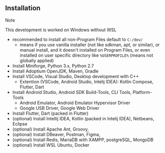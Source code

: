 ## Installation

> [!NOTE]
> This development is worked on Windows without WSL

- recommended to install all non-Program Files default to `C:/dev/`
  - means if you use vanilla installer (not like sdkman, apt, or similar), or manual install, and it doesn't installed on Program Files, or even installed on user specific directory like `%USERPROFILE%` (means not globally applied)
- Install Miniforge, Python 3.x, Python 2.7
- Install Adoptium OpenJDK, Maven, Gradle
- Install VSCode, Visual Studio, Desktop development with C++
  - Extention (VSCode, Android Studio, Intelij IDEA): Kotlin Compose, Flutter, Dart
- Install Android Studio, Android SDK Build-Tools, CLI Tools, Platform-Tools
  - Android Emulator, Android Emulator Hypervisor Driver
  - Google USB Driver, Google Web Driver
- Install Flutter, Dart (packed in Flutter)
- (optional) Install Intellij IDEA, Kotlin (packed in Intelij IDEA), Netbeans, Eclipse
- (optional) Install Apache Ant, Groovy,
- (optional) Install DBeaver, Postman, Figma, 
- (optional) Install Redis, MariaDB with XAMPP, postgreSQL, MongoDB
- (optional) Install WSL Ubuntu, Docker